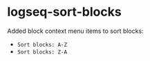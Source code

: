 # logseq-sort-blocks

Added block context menu items to sort blocks:

- `Sort blocks: A-Z`
- `Sort blocks: Z-A`
